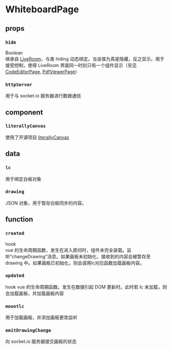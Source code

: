 # WhiteboardPage
## props
### ```hide```
Boolean  
继承自 [LiveRoom](LiveRoom.vue.md)，与类 hiding 动态绑定。当该值为真是隐藏，反之显示。用于接受控制，使得 LiveRoom 界面同一时刻只有一个组件显示（另见 [CodeEditorPage](CodeEditorPage.vue.md), [PdfViewerPage](PdfViewerPage.vue.md)）

### ```httpServer```
用于与 socket.io 服务器进行数据通信

## component
### ```literallyCanvas```
使用了开源项目 [literallyCanvas](http://literallycanvas.com/)

## data
### ```lc```
用于绑定白板对象

### ```drawing```
JSON 对象，用于暂存白板同步的内容。

## function
### ```created```
hook  
vue 的生命周期函数，发生在进入房间时，组件未完全装载。监听“changeDrawing”消息。如果画板未初始化，接收到的内容会被暂存至 drawing 中。如果画板已初始化，则会调用lc对应函数加载画板内容。

### ```updated```
hook
vue 的生命周期函数。发生在数据引起 DOM 更新时。此时若 lc 未加载，则会加载画板，并加载画板内容

### ```mountlc```
用于加载画板，并添加画板更改监听

### ```emitDrawingChange```
向 socket.io 服务器提交画板的状态
